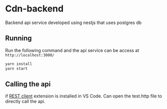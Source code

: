 # Cdn-backend
Backend api service developed using nestjs that uses postgres db

## Running
Run the following command and the api service can be access at `http://localhost:3000/`
```bash
yarn install
yarn start
```

## Calling the api
if [REST client](https://marketplace.visualstudio.com/items?itemName=humao.rest-client) extension is installed in VS Code. Can open the test.http file to directly call the api.